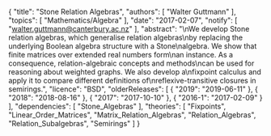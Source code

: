 {
    "title": "Stone Relation Algebras",
    "authors": [
        "Walter Guttmann"
    ],
    "topics": [
        "Mathematics/Algebra"
    ],
    "date": "2017-02-07",
    "notify": [
        "walter.guttmann@canterbury.ac.nz"
    ],
    "abstract": "\nWe develop Stone relation algebras, which generalise relation algebras\nby replacing the underlying Boolean algebra structure with a Stone\nalgebra. We show that finite matrices over extended real numbers form\nan instance. As a consequence, relation-algebraic concepts and methods\ncan be used for reasoning about weighted graphs. We also develop a\nfixpoint calculus and apply it to compare different definitions of\nreflexive-transitive closures in semirings.",
    "licence": "BSD",
    "olderReleases": [
        {
            "2019": "2019-06-11"
        },
        {
            "2018": "2018-08-16"
        },
        {
            "2017": "2017-10-10"
        },
        {
            "2016-1": "2017-02-09"
        }
    ],
    "dependencies": [
        "Stone_Algebras"
    ],
    "theories": [
        "Fixpoints",
        "Linear_Order_Matrices",
        "Matrix_Relation_Algebras",
        "Relation_Algebras",
        "Relation_Subalgebras",
        "Semirings"
    ]
}